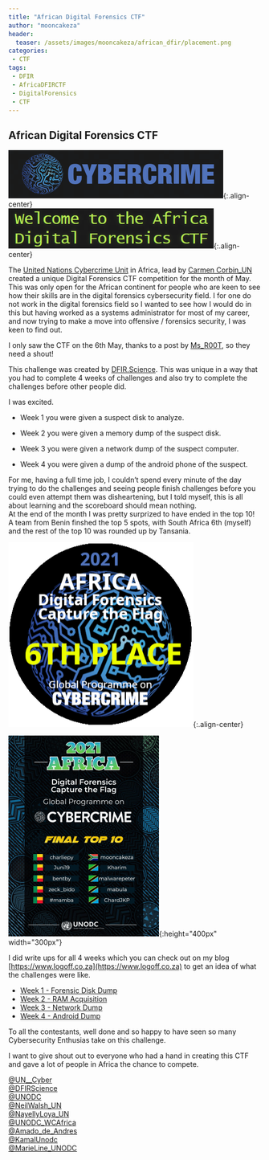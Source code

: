 ```yaml
---
title: "African Digital Forensics CTF"
author: "mooncakeza"
header:
  teaser: /assets/images/mooncakeza/african_dfir/placement.png
categories:
 - CTF
tags:
 - DFIR
 - AfricaDFIRCTF
 - DigitalForensics
 - CTF
---
```


## African Digital Forensics CTF

![African DFIR](/assets/images/mooncakeza/african_dfir/logo1.png){:.align-center}
<br>
![African DFIR](/assets/images/mooncakeza/african_dfir/logo2.png){:.align-center}

The [United Nations Cybercrime Unit](https://twitter.com/UN__Cyber) in Africa, lead by [Carmen Corbin_UN](https://twitter.com/CarmenCorbin_UN) created a unique Digital Forensics CTF competition for the month of May. This was only open for the African continent for people who are keen to see how their skills are in the digital forensics cybersecurity field. I for one do not work in the digital forensics field so I wanted to see how I would do in this but having worked as a systems administrator for most of my career, and now trying to make a move into offensive / forensics security, I was keen to find out.

I only saw the CTF on the 6th May, thanks to a post by [Ms_R00T](https://twitter.com/Ms_R00T), so they need a shout!

This challenge was created by [DFIR.Science](https://twitter.com/dfirscience). This was unique in a way that you had to complete 4 weeks of challenges and also try to complete the challenges before other people did.

I was excited.  

-   Week 1 you were given a suspect disk to analyze.  
    
-   Week 2 you were given a memory dump of the suspect disk.  
    
-   Week 3 you were given a network dump of the suspect computer.  
    
-   Week 4 you were given a dump of the android phone of the suspect.

For me, having a full time job, I couldn’t spend every minute of the day trying to do the challenges and seeing people finish challenges before you could even attempt them was disheartening, but I told myself, this is all about learning and the scoreboard should mean nothing.
<br>
At the end of the month I was pretty surprized to have ended in the top 10!
<br>
A team from Benin finshed the top 5 spots, with South Africa 6th (myself) and the rest of the top 10 was rounded up by Tansania.

![African DFIR](/assets/images/mooncakeza/african_dfir/placement.png){:.align-center}

![African DFIR](/assets/images/mooncakeza/african_dfir/top10.png){:height="400px" width="300px"}

I did write ups for all 4 weeks which you can check out on my blog [https://www.logoff.co.za](https://www.logoff.co.za) to get an idea of what the challenges were like.

- [Week 1 - Forensic Disk Dump](https://www.logoff.co.za/posts/African-Digital-Forensics-CTF-Week-1/)
- [Week 2 - RAM Acquisition](https://www.logoff.co.za/posts/African-Digital-Forensics-CTF-Week-2/)
- [Week 3 - Network Dump](https://www.logoff.co.za/posts/African-Digital-Forensics-CTF-Week-3/)
- [Week 4 - Android Dump](https://www.logoff.co.za/posts/African-Digital-Forensics-CTF-Week-4/)


To all the contestants, well done and so happy to have seen so many Cybersecurity Enthusias take on this challenge.

I want to give shout out to everyone who had a hand in creating this CTF and gave a lot of people in Africa the chance to compete.

[@UN__Cyber](https://www.twitter.com/UN__Cyber)
<br>
[@DFIRScience](https://www.twitter.com/DFIRScience)
<br>
[@UNODC](https://www.twitter.com/UN__Cyber)
<br>
[@NeilWalsh_UN](https://www.twitter.com/NeilWalsh_UN)
<br>
[@NayellyLoya_UN](https://www.twitter.com/NayellyLoya_UN)
<br>
[@UNODC_WCAfrica](https://www.twitter.com/UNODC_WCAfrica)
<br>
[@Amado_de_Andres](https://www.twitter.com/Amado_de_Andres)
<br>
[@KamalUnodc](https://www.twitter.com/KamalUnodc)
<br>
[@MarieLine_UNODC](https://www.twitter.com/MarieLine_UNODC)
